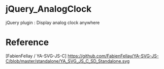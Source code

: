 # jQuery_AnalogClock
jQuery plugin : Display analog clock anywhere

# Reference
[FabienFellay / YA-SVG-JS-C]
https://github.com/FabienFellay/YA-SVG-JS-C/blob/master/standalone/YA_SVG_JS_C_SD_Standalone.svg
